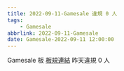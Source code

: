 ```yaml
---
title: 2022-09-11-Gamesale 違規 0 人
tags:
    - Gamesale
abbrlink: 2022-09-11-Gamesale
date: Gamesale-2022-09-11 12:00:00
---
```

Gamesale 板 [板規連結](https://www.ptt.cc/bbs/Gossiping/M.1637425085.A.07D.html)
昨天違規 0 人
